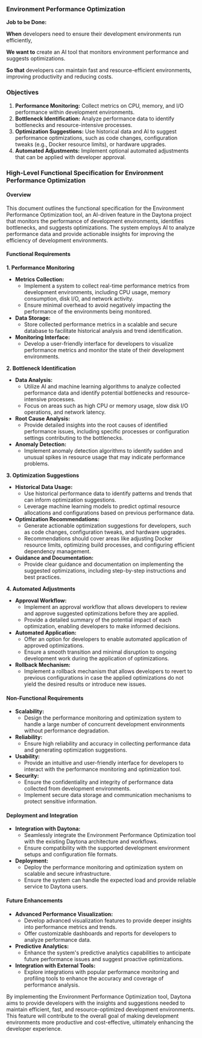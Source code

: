 ### Environment Performance Optimization

**Job to be Done:**

**When** developers need to ensure their development environments run efficiently,

**We want to** create an AI tool that monitors environment performance and suggests optimizations.

**So that** developers can maintain fast and resource-efficient environments, improving productivity and reducing costs.

### Objectives

1. **Performance Monitoring:** Collect metrics on CPU, memory, and I/O performance within development environments.
2. **Bottleneck Identification:** Analyze performance data to identify bottlenecks and resource-intensive processes.
3. **Optimization Suggestions:** Use historical data and AI to suggest performance optimizations, such as code changes, configuration tweaks (e.g., Docker resource limits), or hardware upgrades.
4. **Automated Adjustments:** Implement optional automated adjustments that can be applied with developer approval.

### High-Level Functional Specification for Environment Performance Optimization

#### Overview
This document outlines the functional specification for the Environment Performance Optimization tool, an AI-driven feature in the Daytona project that monitors the performance of development environments, identifies bottlenecks, and suggests optimizations. The system employs AI to analyze performance data and provide actionable insights for improving the efficiency of development environments.

#### Functional Requirements

**1. Performance Monitoring**
- **Metrics Collection:**
  - Implement a system to collect real-time performance metrics from development environments, including CPU usage, memory consumption, disk I/O, and network activity.
  - Ensure minimal overhead to avoid negatively impacting the performance of the environments being monitored.
- **Data Storage:**
  - Store collected performance metrics in a scalable and secure database to facilitate historical analysis and trend identification.
- **Monitoring Interface:**
  - Develop a user-friendly interface for developers to visualize performance metrics and monitor the state of their development environments.

**2. Bottleneck Identification**
- **Data Analysis:**
  - Utilize AI and machine learning algorithms to analyze collected performance data and identify potential bottlenecks and resource-intensive processes.
  - Focus on areas such as high CPU or memory usage, slow disk I/O operations, and network latency.
- **Root Cause Analysis:**
  - Provide detailed insights into the root causes of identified performance issues, including specific processes or configuration settings contributing to the bottlenecks.
- **Anomaly Detection:**
  - Implement anomaly detection algorithms to identify sudden and unusual spikes in resource usage that may indicate performance problems.

**3. Optimization Suggestions**
- **Historical Data Usage:**
  - Use historical performance data to identify patterns and trends that can inform optimization suggestions.
  - Leverage machine learning models to predict optimal resource allocations and configurations based on previous performance data.
- **Optimization Recommendations:**
  - Generate actionable optimization suggestions for developers, such as code changes, configuration tweaks, and hardware upgrades.
  - Recommendations should cover areas like adjusting Docker resource limits, optimizing build processes, and configuring efficient dependency management.
- **Guidance and Documentation:**
  - Provide clear guidance and documentation on implementing the suggested optimizations, including step-by-step instructions and best practices.

**4. Automated Adjustments**
- **Approval Workflow:**
  - Implement an approval workflow that allows developers to review and approve suggested optimizations before they are applied.
  - Provide a detailed summary of the potential impact of each optimization, enabling developers to make informed decisions.
- **Automated Application:**
  - Offer an option for developers to enable automated application of approved optimizations.
  - Ensure a smooth transition and minimal disruption to ongoing development work during the application of optimizations.
- **Rollback Mechanism:**
  - Implement a rollback mechanism that allows developers to revert to previous configurations in case the applied optimizations do not yield the desired results or introduce new issues.

#### Non-Functional Requirements
- **Scalability:**
  - Design the performance monitoring and optimization system to handle a large number of concurrent development environments without performance degradation.
- **Reliability:**
  - Ensure high reliability and accuracy in collecting performance data and generating optimization suggestions.
- **Usability:**
  - Provide an intuitive and user-friendly interface for developers to interact with the performance monitoring and optimization tool.
- **Security:**
  - Ensure the confidentiality and integrity of performance data collected from development environments.
  - Implement secure data storage and communication mechanisms to protect sensitive information.

#### Deployment and Integration
- **Integration with Daytona:**
  - Seamlessly integrate the Environment Performance Optimization tool with the existing Daytona architecture and workflows.
  - Ensure compatibility with the supported development environment setups and configuration file formats.
- **Deployment:**
  - Deploy the performance monitoring and optimization system on scalable and secure infrastructure.
  - Ensure the system can handle the expected load and provide reliable service to Daytona users.

#### Future Enhancements
- **Advanced Performance Visualization:**
  - Develop advanced visualization features to provide deeper insights into performance metrics and trends.
  - Offer customizable dashboards and reports for developers to analyze performance data.
- **Predictive Analytics:**
  - Enhance the system's predictive analytics capabilities to anticipate future performance issues and suggest proactive optimizations.
- **Integration with External Tools:**
  - Explore integrations with popular performance monitoring and profiling tools to enhance the accuracy and coverage of performance analysis.

By implementing the Environment Performance Optimization tool, Daytona aims to provide developers with the insights and suggestions needed to maintain efficient, fast, and resource-optimized development environments. This feature will contribute to the overall goal of making development environments more productive and cost-effective, ultimately enhancing the developer experience.

